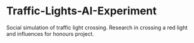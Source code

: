 Traffic-Lights-AI-Experiment
============================

Social simulation of traffic light crossing. Research in crossing a red light and influences for honours project.
